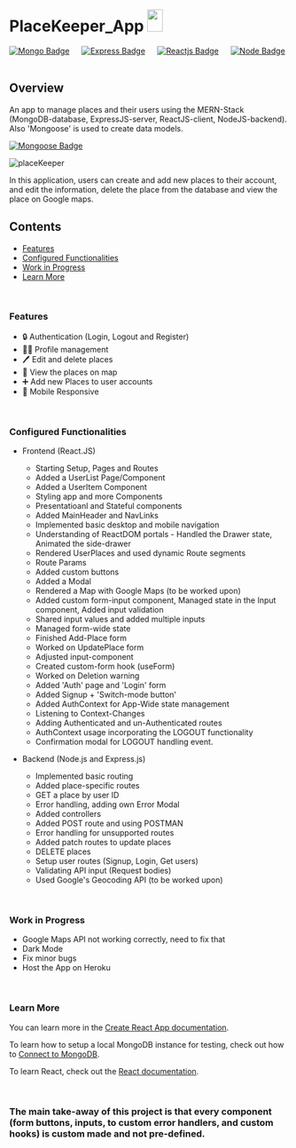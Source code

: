 # PlaceKeeper_App <img src="https://static-00.iconduck.com/assets.00/location-indicator-red-emoji-1330x2048-pfre7pru.png" height="40px" width = "28px"/>

[![Mongo Badge](http://img.shields.io/badge/Database%20-MongoDB-darkgreen?style=for-the-badge&logo=mongodb)](https://www.mongodb.com/)
&emsp;
[![Express Badge](http://img.shields.io/badge/Server%20-Express-black?style=for-the-badge&logo=express)](https://expressjs.com/)
&emsp;
[![Reactjs Badge](http://img.shields.io/badge/Client%20-React-blue?style=for-the-badge&logo=react)](https://reactjs.org/)
&emsp;
[![Node Badge](http://img.shields.io/badge/Backend%20-Node-green?style=for-the-badge&logo=node.js)](https://nodejs.org/en/)
&emsp;


## Overview
An app to manage places and their users using the MERN-Stack (MongoDB-database, ExpressJS-server, ReactJS-client, NodeJS-backend). Also 'Mongoose' is used to create data models.

[![Mongoose Badge](https://img.shields.io/badge/Mongoose-800?logo=mongoose&logoColor=fff&style=for-the-badge)](https://mongoosejs.com/)
<br>

![placeKeeper](https://github.com/umangutkarsh/PlaceKeeper_App/assets/95426993/7ba6a9b5-2848-4f4d-bd53-22cf110d9bb4)



In this application, users can create and add new places to their account, and edit the information, delete the place from the database and view the place on Google maps.

## Contents
* [Features](https://github.com/umangutkarsh/PlaceKeeper_App/tree/main#features)
* [Configured Functionalities](https://github.com/umangutkarsh/PlaceKeeper_App/tree/main#configured-functionalities)
* [Work in Progress](https://github.com/umangutkarsh/PlaceKeeper_App/tree/main#work-in-progress)
* [Learn More](https://github.com/umangutkarsh/PlaceKeeper_App/tree/main#learn-more)

<br />



### Features
* 🔒 Authentication (Login, Logout and Register)
* 👨‍💻 Profile management
* 🖊️ Edit and delete places
* 📍 View the places on map
* ➕ Add new Places to user accounts
* 📱 Mobile Responsive

<br />

### Configured Functionalities
* Frontend (React.JS)
  * Starting Setup, Pages and Routes
  * Added a UserList Page/Component
  * Added a UserItem Component
  * Styling app and more Components
  * Presentatioanl and Stateful components
  * Added MainHeader and NavLinks
  * Implemented basic desktop and mobile navigation
  * Understanding of ReactDOM portals - Handled the Drawer state, Animated the side-drawer
  * Rendered UserPlaces and used dynamic Route segments
  * Route Params
  * Added custom buttons
  * Added a Modal
  * Rendered a Map with Google Maps (to be worked upon)
  * Added custom form-input component, Managed state in the Input component, Added input validation
  * Shared input values and added multiple inputs
  * Managed form-wide state
  * Finished Add-Place form
  * Worked on UpdatePlace form
  * Adjusted input-component
  * Created custom-form hook (useForm)
  * Worked on Deletion warning
  * Added 'Auth' page and 'Login' form
  * Added Signup + 'Switch-mode button'
  * Added AuthContext for App-Wide state management
  * Listening to Context-Changes
  * Adding Authenticated and un-Authenticated routes
  * AuthContext usage incorporating the LOGOUT functionality
  * Confirmation modal for LOGOUT handling event.

* Backend (Node.js and Express.js)
  * Implemented basic routing
  * Added place-specific routes
  * GET a place by user ID
  * Error handling, adding own Error Modal
  * Added controllers
  * Added POST route and using POSTMAN
  * Error handling for unsupported routes
  * Added patch routes to update places
  * DELETE places
  * Setup user routes (Signup, Login, Get users)
  * Validating API input (Request bodies)
  * Used Google's Geocoding API (to be worked upon)

<br />

### Work in Progress
* Google Maps API not working correctly, need to fix that
* Dark Mode
* Fix minor bugs
* Host the App on Heroku

<br />

### Learn More

You can learn more in the [Create React App documentation](https://facebook.github.io/create-react-app/docs/getting-started).

To learn how to setup a local MongoDB instance for testing, check out how to [Connect to MongoDB](https://docs.mongodb.com/guides/server/drivers/).

To learn React, check out the [React documentation](https://reactjs.org/).

<br />

### The main take-away of this project is that every component (form buttons, inputs, to custom error handlers, and custom hooks) is custom made and not pre-defined.
